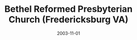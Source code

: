 ---
date: &id001 2003-11-01
end_date: null
location:
  address: 9304 Onyx Court
  city: Fredericksburg
  state: VA
minister:
- end: 2003-12-31
  name: Stephen Doe
  start: 2001-01-01
  type: Organizing Pastor
- end: 2012-12-31
  name: Stephen Doe
  start: 2003-01-01
  type: pastor
- end: null
  name: Andrew Miller
  start: 2016-01-01
  type: pastor
- end: 2016-12-31
  name: Andrew Miller
  start: 2014-01-01
  type: Associate Pastor
- end: 2014-12-31
  name: Andrew Miller
  start: 2012-01-01
  type: supply
ministers:
- Stephen Doe
- Stephen Doe
- Andrew Miller
- Andrew Miller
- Andrew Miller
name: Bethel Reformed Presbyterian Church
names:
- end: 2003-11-01
  name: Bethel Reformed Presbyterian mission work
  start: 2001-12-01
- end: null
  name: Bethel Reformed Presbyterian Church, Orthodox Presbyterian
  start: 2003-11-01
origination_date: *id001
raw_data: "VIRGINIA  Fredericksburg\nBethel Reformed Presbyterian mission work  (December\
  \ 2001\u2013November 1, 2003)\nBethel Reformed Presbyterian Church, Orthodox Presbyterian\
  \ (November 1, 2003\u2013 )\n9304 Onyx Court\nOrg. Pastor:  Stephen Doe, 2001\u2013\
  3\nPastors: Stephen Doe, 2003\u201312\nAndrew Miller, 2016\u2013\nAssoc. Pastor:\
  \  Andrew Miller, 2014\u201316\nSupply:  Andrew Miller, 2012\u201314"
received_from: null
states:
- VA
status:
  active: true
  end_date: null
  reason: null
  received_from: null
  withdrawal_to: null
title: Bethel Reformed Presbyterian Church (Fredericksburg VA)

---